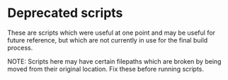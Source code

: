 # Deprecated scripts

These are scripts which were useful at one point and may be useful for future reference, but which are not currently in use for the final build process.

NOTE: Scripts here may have certain filepaths which are broken by being moved from their original location. Fix these before running scripts.